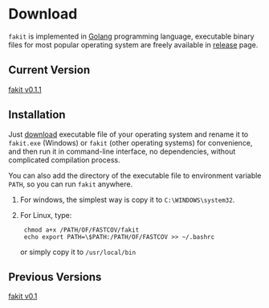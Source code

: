 # Download

`fakit` is implemented in [Golang](https://golang.org/) programming language,
 executable binary files for most popular operating system are freely available
  in [release](https://github.com/shenwei356/fakit/releases) page.

## Current Version

[fakit v0.1.1](https://github.com/shenwei356/fakit/releases/tag/v0.1.1)

## Installation

Just [download](https://github.com/shenwei356/fakit/releases) executable file
 of your operating system and rename it to `fakit.exe` (Windows) or
 `fakit` (other operating systems) for convenience,
 and then run it in command-line interface, no dependencies,
 without complicated compilation process.

You can also add the directory of the executable file to environment variable
`PATH`, so you can run `fakit` anywhere.

1. For windows, the simplest way is copy it to `C:\WINDOWS\system32`.

2. For Linux, type:

        chmod a+x /PATH/OF/FASTCOV/fakit
        echo export PATH=\$PATH:/PATH/OF/FASTCOV >> ~/.bashrc

    or simply copy it to `/usr/local/bin`

## Previous Versions

[fakit v0.1](https://github.com/shenwei356/fakit/releases/tag/v0.1)
